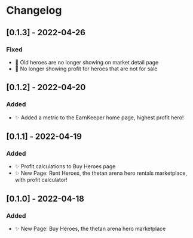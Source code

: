 # Changelog

<!-- https://keepachangelog.com/en/1.0.0/ -->

## [0.1.3] - 2022-04-26

### Fixed

- 🐛  Old heroes are no longer showing on market detail page
- 🐛  No longer showing profit for heroes that are not for sale

## [0.1.2] - 2022-04-20

### Added

- ✨ Added a metric to the EarnKeeper home page, highest profit hero!

## [0.1.1] - 2022-04-19

### Added

- ✨ Profit calculations to Buy Heroes page
- ✨ New Page: Rent Heroes, the thetan arena hero rentals marketplace, with profit calculator!
  
## [0.1.0] - 2022-04-18

### Added

- ✨ New Page: Buy Heroes, the thetan arena hero marketplace
